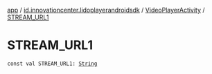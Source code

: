 [app](../../index.md) / [id.innovationcenter.lidoplayerandroidsdk](../index.md) / [VideoPlayerActivity](index.md) / [STREAM_URL1](./-s-t-r-e-a-m_-u-r-l1.md)

# STREAM_URL1

`const val STREAM_URL1: `[`String`](https://kotlinlang.org/api/latest/jvm/stdlib/kotlin/-string/index.html)